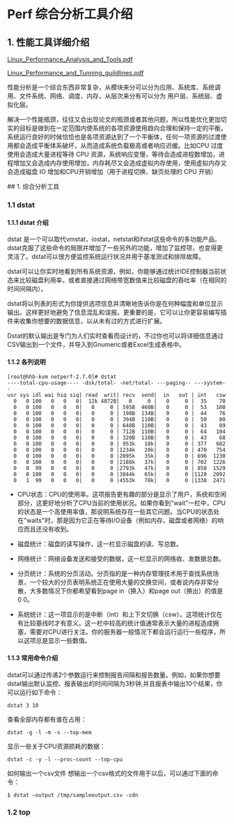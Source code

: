 # Perf 综合分析工具介绍

## 1. 性能工具详细介绍

[Linux_Performance_Analysis_and_Tools.pdf](/kvm_blog/files/perf/Linux_Performance_Analysis_and_Tools.pdf)

[Linux_Performance_and_Tunning_guildlines.pdf](/kvm_blog/files/perf/Linux_Performance_and_Tunning_guildlines.pdf)

性能分析是一个综合东西非常复杂，从模块来分可以分为应用、系统库、系统调用、文件系统、网络、调度、内存，从层次来分有可以分为 用户层、系统层、虚拟化层。

解决一个性能瓶颈，往往又会出现论文的瓶颈或者其他问题，所以性能优化更加切实的目标是做到在一定范围内使系统的各项资源使用趋向合理和保持一定的平衡。系统运行良好的时候恰恰也是各项资源达到了一个平衡体，任何一项资源的过渡使用都会造成平衡体系破坏，从而造成系统负载极高或者响应迟缓。比如CPU 过度使用会造成大量进程等待 CPU 资源，系统响应变慢，等待会造成进程数增加，进程增加又会造成内存使用增加，内存耗尽又会造成虚拟内存使用，使用虚拟内存又会造成磁盘 IO 增加和CPU开销增加（用于进程切换、缺页处理的 CPU 开销）

##﻿﻿﻿﻿ 1. 综合分析工具
### 1.1 dstat
#### 1.1.1 dstat 介绍
dstat 是一个可以取代vmstat，iostat，netstat和ifstat这些命令的多功能产品。dstat克服了这些命令的局限并增加了一些另外的功能，增加了监控项，也变得更灵活了。dstat可以很方便监控系统运行状况并用于基准测试和排除故障。

dstat可以让你实时地看到所有系统资源，例如，你能够通过统计IDE控制器当前状态来比较磁盘利用率，或者直接通过网络带宽数值来比较磁盘的吞吐率（在相同的时间间隔内）。

dstat将以列表的形式为你提供选项信息并清晰地告诉你是在何种幅度和单位显示输出。这样更好地避免了信息混乱和误报。更重要的是，它可以让你更容易编写插件来收集你想要的数据信息，以从未有过的方式进行扩展。

Dstat的默认输出是专门为人们实时查看而设计的，不过你也可以将详细信息通过CSV输出到一个文件，并导入到Gnumeric或者Excel生成表格中。

#### 1.1.2 各列说明

	[root@hhb-kvm netperf-2.7.0]# dstat
	----total-cpu-usage---- -dsk/total- -net/total- ---paging-- ---system--
	usr sys idl wai hiq siq| read  writ| recv  send|  in   out | int   csw
	  0   0 100   0   0   0|  12k 4872B|   0     0 |   0     0 |  35    70
	  0   0 100   0   0   0|   0     0 | 595B  460B|   0     0 |  53   100
	  0   0 100   0   0   0|   0     0 | 198B  134B|   0     0 |  44    76
	  0   0 100   0   0   0|   0     0 | 394B  110B|   0     0 |  50    80
	  0   0 100   0   0   0|   0     0 | 648B  110B|   0     0 |  43    89
	  0   0 100   0   0   0|   0     0 | 712B  110B|   0     0 |  64   104
	  0   0 100   0   0   0|   0     0 | 320B  110B|   0     0 |  43    68
	  0   0 100   0   0   0|   0     0 | 953k   18k|   0     0 | 377   602
	  0   0 100   0   0   0|   0     0 |1234k   20k|   0     0 | 470   754
	  0   0 100   0   0   0|   0     0 |2095k   35k|   0     0 | 696  1230
	  0   0 100   0   0   0|   0     0 |2188k   37k|   0     0 | 702  1226
	  0   0  99   0   0   0|   0     0 |2793k   47k|   0     0 | 858  1529
	  0   0 100   0   0   0|   0     0 |3844k   65k|   0     0 |1128  2092
	  0   1  99   0   0   0|   0     0 |4553k   78k|   0     0 |1338  2471

- CPU状态：CPU的使用率。这项报告更有趣的部分是显示了用户，系统和空闲部分，这更好地分析了CPU当前的使用状况。如果你看到"wait"一栏中，CPU的状态是一个高使用率值，那说明系统存在一些其它问题。当CPU的状态处在"waits"时，那是因为它正在等待I/O设备（例如内存，磁盘或者网络）的响应而且还没有收到。

- 磁盘统计：磁盘的读写操作，这一栏显示磁盘的读、写总数。

- 网络统计：网络设备发送和接受的数据，这一栏显示的网络收、发数据总数。

- 分页统计：系统的分页活动。分页指的是一种内存管理技术用于查找系统场景，一个较大的分页表明系统正在使用大量的交换空间，或者说内存非常分散，大多数情况下你都希望看到page in（换入）和page out（换出）的值是0 0。

- 系统统计：这一项显示的是中断（int）和上下文切换（csw）。这项统计仅在有比较基线时才有意义。这一栏中较高的统计值通常表示大量的进程造成拥塞，需要对CPU进行关注。你的服务器一般情况下都会运行运行一些程序，所以这项总是显示一些数值。

#### 1.1.3 常用命令介绍

dstat可以通过传递2个参数运行来控制报告间隔和报告数量。例如，如果你想要dstat输出默认监控、报表输出的时间间隔为3秒钟,并且报表中输出10个结果，你可以运行如下命令：

	dstat 3 10

查看全部内存都有谁在占用：

	dstat -g -l -m -s --top-mem

显示一些关于CPU资源损耗的数据：

	dstat -c -y -l --proc-count --top-cpu

如何输出一个csv文件
想输出一个csv格式的文件用于以后，可以通过下面的命令：

	$ dstat –output /tmp/sampleoutput.csv -cdn

### 1.2 top